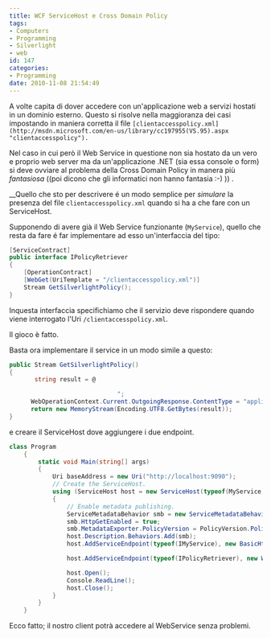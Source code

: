 ```yaml
---
title: WCF ServiceHost e Cross Domain Policy
tags:
- Computers
- Programming
- Silverlight
- web
id: 147
categories:
- Programming
date: 2010-11-08 21:54:49
---
```


A volte capita di dover accedere con un'applicazione web a servizi hostati in un dominio esterno. Questo si risolve nella maggioranza dei casi impostando in maniera corretta il file `[clientaccesspolicy.xml](http://msdn.microsoft.com/en-us/library/cc197955(VS.95).aspx "clientaccesspolicy"). `

Nel caso in cui però il Web Service in questione non sia hostato da un vero e proprio web server ma da un'applicazione .NET (sia essa console o form) si deve ovviare al problema della Cross Domain Policy in manera più _fantasiosa_ ((poi dicono che gli informatici non hanno fantasia :-) )) .

_<!--more-->_Quello che sto per descrivere é un modo semplice per _simulare_ la presenza del file `clientaccesspolicy.xml` quando si ha a che fare con un ServiceHost.

Supponendo di avere già il Web Service funzionante (`MyService`), quello che resta da fare é far implementare ad esso un'interfaccia del tipo:
```csharp
[ServiceContract]
public interface IPolicyRetriever
{
    [OperationContract]
    [WebGet(UriTemplate = "/clientaccesspolicy.xml")]
    Stream GetSilverlightPolicy();
}
```
Inquesta interfaccia specifichiamo che il servizio deve rispondere quando viene interrogato l'Uri `/clientaccesspolicy.xml`.

Il gioco è fatto.

Basta ora implementare il service in un modo simile a questo:
```csharp
public Stream GetSilverlightPolicy()
{
       string result = @

                              ";
      WebOperationContext.Current.OutgoingResponse.ContentType = "application/xml";
      return new MemoryStream(Encoding.UTF8.GetBytes(result));
}
```
e creare il ServiceHost dove aggiungere i due endpoint.
```csharp
class Program
    {
        static void Main(string[] args)
        {
            Uri baseAddress = new Uri("http://localhost:9090");
            // Create the ServiceHost.
            using (ServiceHost host = new ServiceHost(typeof(MyService), baseAddress))
            {
                // Enable metadata publishing.
                ServiceMetadataBehavior smb = new ServiceMetadataBehavior();
                smb.HttpGetEnabled = true;
                smb.MetadataExporter.PolicyVersion = PolicyVersion.Policy15;
                host.Description.Behaviors.Add(smb);
                host.AddServiceEndpoint(typeof(IMyService), new BasicHttpBinding(), new Uri("http://localhost:9090/myservice.svc"));

                host.AddServiceEndpoint(typeof(IPolicyRetriever), new WebHttpBinding(), "").Behaviors.Add(new WebHttpBehavior());

                host.Open();
                Console.ReadLine();
                host.Close();
            }
        }
    }
```
Ecco fatto; il nostro client potrà accedere al WebService senza problemi.
